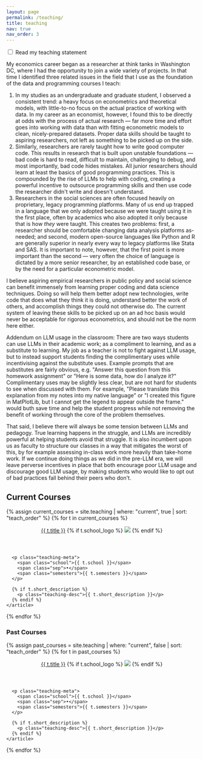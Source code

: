 ```yaml
---
layout: page
permalink: /teaching/
title: teaching
nav: true
nav_order: 3
---
```


<section class="teaching-statement">
  <input type="checkbox" id="expand-statement" class="expand-toggle">
  <label for="expand-statement" class="expand-label">Read my teaching statement</label>
  <div class="expand-content">
<p>
  My economics career began as a researcher at think tanks in Washington DC, where I had the opportunity to join a wide variety of projects. In that time I identified three related issues in the field that I use as the foundation of the data and programming courses I teach:
</p>

<ol>
  <li>
    In my studies as an undergraduate and graduate student, I observed a consistent trend: a heavy focus on econometrics and theoretical models, with little-to-no focus on the actual practice of working with data. In my career as an economist, however, I found this to be directly at odds with the process of actual research — far more time and effort goes into working with data than with fitting econometric models to clean, nicely-prepared datasets. Proper data skills should be taught to aspiring researchers, not left as something to be picked up on the side.
  </li>
  <li>
    Similarly, researchers are rarely taught how to write good computer code. This results in research that is built upon unstable foundations — bad code is hard to read, difficult to maintain, challenging to debug, and most importantly, bad code hides mistakes. All junior researchers should learn at least the basics of good programming practices. This is compounded by the rise of LLMs to help with coding, creating a powerful incentive to outsource programming skills and then use code the researcher didn't write and doesn't understand.
  </li>
  <li>
    Researchers in the social sciences are often focused heavily on proprietary, legacy programming platforms. Many of us end up trapped in a language that we only adopted because we were taught using it in the first place, often by academics who also adopted it only because that is how <em>they</em> were taught. This creates two problems: first, a researcher should be comfortable changing data analysis platforms as-needed; and second, modern open-source languages like Python and R are generally superior in nearly every way to legacy platforms like Stata and SAS. It is important to note, however, that the first point is more important than the second — very often the choice of language is dictated by a more senior researcher, by an established code base, or by the need for a particular econometric model.
  </li>
</ol>

<p>
  I believe aspiring empirical researchers in public policy and social science can benefit immensely from learning proper coding and data science techniques. Doing so will help them better adopt new technologies, write code that does what they think it is doing, understand better the work of others, and accomplish things they could not otherwise do. The current system of leaving these skills to be picked up on an ad hoc basis would never be acceptable for rigorous econometrics, and should not be the norm here either.
</p>

<p>
  Addendum on LLM usage in the classroom: There are two ways students can use LLMs in their academic work; as a compliment to learning, and as a substitute to learning. My job as a teacher is not to fight against LLM usage, but to instead support students finding the complimentary uses while incentivising against the substitute uses. Example prompts that are substitutes are fairly obvious, e.g. "Answer this question from this homework assignment" or "Here is some data, how do I analyze it?" Complimentary uses may be slightly less clear, but are not hard for students to see when discussed with them. For example, "Please translate this explanation from my notes into my native language" or "I created this figure in MatPlotLib, but I cannot get the legend to appear outside the frame." would buth save time and help the student progress while not removing the benefit of working through the core of the problem themselves.
</p>
<p>
  That said, I believe there will always be some tension between LLMs and pedagogy. True learning happens in the struggle, and LLMs are incredibly powerful at helping students avoid that struggle. It is also incumbent upon us as faculty to structure our classes in a way that mitigates the worst of this, by for example assessing in-class work more heavily than take-home work. If we continue doing things as we did in the pre-LLM era, we will leave perverse incentives in place that both encourage poor LLM usage and discourage good LLM usage, by making students who would like to opt out of bad practices fall behind their peers who don't.
</p>
  </div>
</section>


<section class="teaching-section">
  <h1>Current Courses</h1>

  {% assign current_courses = site.teaching | where: "current", true | sort: "teach_order" %}
  {% for t in current_courses %}
    <article class="teaching-card">
      <header class="teaching-header">
        <a class="course-link" href="{{ t.url | relative_url }}">{{ t.title }}</a>
        {% if t.school_logo %}
          <img src="{{ t.school_logo | relative_url }}" class="school-logo">
        {% endif %}
      </header>

      <p class="teaching-meta">
        <span class="school">{{ t.school }}</span>
        <span class="sep">•</span>
        <span class="semesters">{{ t.semesters }}</span>
      </p>

      {% if t.short_description %}
        <p class="teaching-desc">{{ t.short_description }}</p>
      {% endif %}
    </article>
  {% endfor %}

  <h1>Past Courses</h1>

  {% assign past_courses = site.teaching | where: "current", false | sort: "teach_order" %}
  {% for t in past_courses %}
    <article class="teaching-card past">
      <header class="teaching-header">
        <a class="course-link" href="{{ t.url | relative_url }}">{{ t.title }}</a>
        {% if t.school_logo %}
          <img src="{{ t.school_logo | relative_url }}" class="school-logo">
        {% endif %}
      </header>

      <p class="teaching-meta">
        <span class="school">{{ t.school }}</span>
        <span class="sep">•</span>
        <span class="semesters">{{ t.semesters }}</span>
      </p>

      {% if t.short_description %}
        <p class="teaching-desc">{{ t.short_description }}</p>
      {% endif %}
    </article>
  {% endfor %}
</section>
